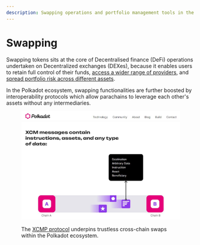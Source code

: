 ```yaml
---
description: Swapping operations and portfolio management tools in the Polkadot ecosystem.
---
```


# Swapping

Swapping tokens sits at the core of Decentralised finance (DeFi) operations undertaken on Decentralized exchanges (DEXes), because it enables users to retain full control of their funds, [access a wider range of providers](pairs-availability.md), and [spread portfolio risk across different assets](portfolio-management.md).

In the Polkadot ecosystem, swapping functionalities are further boosted by interoperability protocols which allow parachains to leverage each other's assets without any intermediaries.

<figure><img src="../../../.gitbook/assets/O_SwappingXCM.JPG" alt="A screenshot of a graph explaining the role of XCM messages in the Polkadot ecosystem."><figcaption><p>The <a href="https://polkadot.network/cross-chain-communication/">XCMP protocol</a> underpins trustless cross-chain swaps within the Polkadot ecosystem.</p></figcaption></figure>

